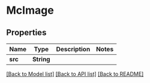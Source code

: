 # McImage

## Properties

Name | Type | Description | Notes
------------ | ------------- | ------------- | -------------
**src** | **String** |  | 

[[Back to Model list]](../README.md#documentation-for-models) [[Back to API list]](../README.md#documentation-for-api-endpoints) [[Back to README]](../README.md)


